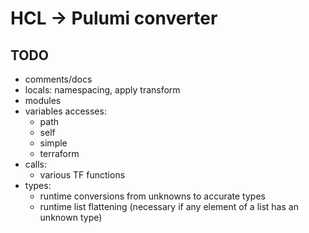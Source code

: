 # HCL -> Pulumi converter

## TODO
- comments/docs
- locals: namespacing, apply transform
- modules
- variables accesses:
	- path
	- self
	- simple
	- terraform
- calls:
	- various TF functions
- types:
	- runtime conversions from unknowns to accurate types
	- runtime list flattening (necessary if any element of a list has an unknown type)
